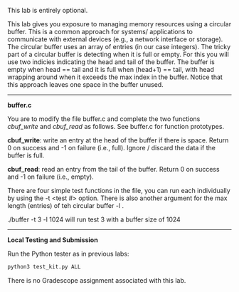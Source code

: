This lab is entirely optional.

This lab gives you exposure to managing memory resources using a circular buffer. This is a common approach
for systems/ applications to communicate with external devices (e.g., a network interface or storage).
The circular buffer uses an array of entries (in our case integers). The tricky part of a circular buffer
is detecting when it is full or empty.  For this you will use two indicies indicating the head and tail of
the buffer.  The buffer is empty when head == tail and it is full when (head+1) == tail, with
head wrapping around when it exceeds the max index in the buffer. Notice that this approach leaves one space in the buffer unused.

---

**buffer.c**

You are to modify the file buffer.c and complete the two functions _cbuf_write_ and _cbuf_read_ as follows. See
buffer.c for function prototypes.

**cbuf_write**: write an entry at the head of the buffer if there is space. Return 0 on success and -1 on failure (i.e., full).
Ignore / discard the data if the buffer is full.

**cbuf_read**: read an entry from the tail of the buffer.  Return 0 on success and -1 on failure (i.e., empty).

There are four simple test functions in the file, you can run each individually by using the -t <test #> option. There is 
also another argument for the max length (entries) of teh circular buffer -l <length>.

./buffer -t 3 -l 1024 will run test 3 with a buffer size of 1024

---

**Local Testing and Submission**

Run the Python tester as in previous labs:
```bash
python3 test_kit.py ALL
```

There is no Gradescope assignment associated with this lab.

